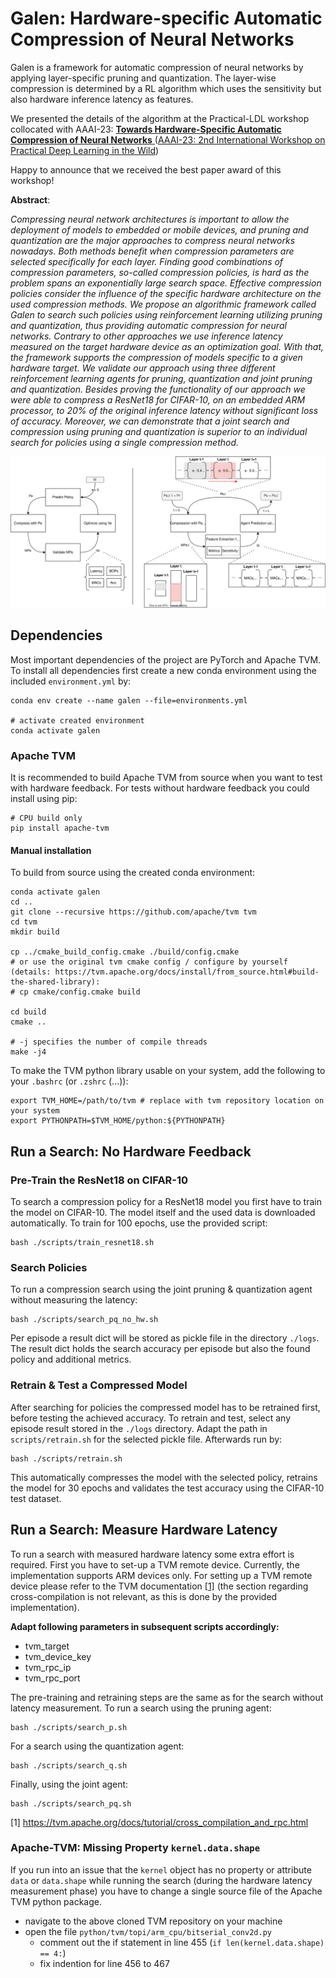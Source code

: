 # Galen: Hardware-specific Automatic Compression of Neural Networks

Galen is a framework for automatic compression of neural networks by applying layer-specific pruning and quantization.
The layer-wise compression is determined by a RL algorithm which uses the sensitivity but also hardware inference latency as features.

We presented the details of the algorithm at the Practical-LDL workshop collocated with AAAI-23:
[**Towards Hardware-Specific Automatic Compression of Neural Networks**
](https://arxiv.org/abs/2212.07818) ([AAAI-23: 2nd International Workshop on Practical
Deep Learning in the Wild](https://practical-dl.github.io/))

Happy to announce that we received the best paper award of this workshop!

**Abstract**:

*Compressing neural network architectures is important to allow the deployment of models to embedded or mobile devices,
and pruning and quantization are the major approaches to compress neural networks nowadays. Both methods benefit when
compression parameters are selected specifically for each layer. Finding good combinations of compression parameters,
so-called compression policies, is hard as the problem spans an exponentially large search space. Effective compression
policies consider the influence of the specific hardware architecture on the used compression methods. We propose an
algorithmic framework called Galen to search such policies using reinforcement learning utilizing pruning and
quantization, thus providing automatic compression for neural networks. Contrary to other approaches we use inference
latency measured on the target hardware device as an optimization goal. With that, the framework supports the
compression of models specific to a given hardware target. We validate our approach using three different reinforcement
learning agents for pruning, quantization and joint pruning and quantization. Besides proving the functionality of our
approach we were able to compress a ResNet18 for CIFAR-10, on an embedded ARM processor, to 20% of the original
inference latency without significant loss of accuracy. Moreover, we can demonstrate that a joint search and compression
using pruning and quantization is superior to an individual search for policies using a single compression method.*

![Algorithmic Schema](./figures/alg_schema.drawio.svg)

## Dependencies

Most important dependencies of the project are PyTorch and Apache TVM. To install all dependencies first create a new
conda environment using the included `environment.yml` by:

```shell
conda env create --name galen --file=environments.yml

# activate created environment
conda activate galen
```

### Apache TVM

It is recommended to build Apache TVM from source when you want to test with hardware feedback. For tests
without hardware feedback you could install using pip:

```shell
# CPU build only
pip install apache-tvm 
```

#### Manual installation

To build from source using the created conda environment:

```shell
conda activate galen
cd ..
git clone --recursive https://github.com/apache/tvm tvm
cd tvm
mkdir build

cp ../cmake_build_config.cmake ./build/config.cmake
# or use the original tvm cmake config / configure by yourself (details: https://tvm.apache.org/docs/install/from_source.html#build-the-shared-library):
# cp cmake/config.cmake build

cd build
cmake ..

# -j specifies the number of compile threads
make -j4 
```

To make the TVM python library usable on your system, add the following to your `.bashrc` (or `.zshrc` (...)):

```shell
export TVM_HOME=/path/to/tvm # replace with tvm repository location on your system
export PYTHONPATH=$TVM_HOME/python:${PYTHONPATH}
```

## Run a Search: No Hardware Feedback

### Pre-Train the ResNet18 on CIFAR-10

To search a compression policy for a ResNet18 model you first have to train the model on CIFAR-10. The model itself and
the used data is downloaded automatically. To train for 100 epochs, use the provided script:

```shell
bash ./scripts/train_resnet18.sh
```

### Search Policies

To run a compression search using the joint pruning & quantization agent without measuring the latency:

```shell
bash ./scripts/search_pq_no_hw.sh
```

Per episode a result dict will be stored as pickle file in the directory `./logs`. The result dict holds the search
accuracy per episode but also the found policy and additional metrics.

### Retrain & Test a Compressed Model

After searching for policies the compressed model has to be retrained first, before testing the achieved accuracy.
To retrain and test, select any episode result stored in the `./logs` directory. Adapt the path in `scripts/retrain.sh`
for the selected pickle file. Afterwards run by:

```shell
bash ./scripts/retrain.sh
```

This automatically compresses the model with the selected policy, retrains the model for 30 epochs and validates the
test accuracy using the CIFAR-10 test dataset.

## Run a Search: Measure Hardware Latency

To run a search with measured hardware latency some extra effort is required. First you have to set-up a TVM remote
device. Currently, the implementation supports ARM devices only.
For setting up a TVM remote device please refer to the TVM
documentation [[1]](https://tvm.apache.org/docs/tutorial/cross_compilation_and_rpc.html) (the section regarding
cross-compilation is not relevant, as this is done by the provided implementation).

**Adapt following parameters in subsequent scripts accordingly:**

- tvm_target
- tvm_device_key
- tvm_rpc_ip
- tvm_rpc_port

The pre-training and retraining steps are the same as for the search without latency measurement. To run a search using
the pruning agent:

```shell
bash ./scripts/search_p.sh
```

For a search using the quantization agent:

```shell
bash ./scripts/search_q.sh
```

Finally, using the joint agent:

```shell
bash ./scripts/search_pq.sh
```

[1] https://tvm.apache.org/docs/tutorial/cross_compilation_and_rpc.html

### Apache-TVM: Missing Property `kernel.data.shape`

If you run into an issue that the `kernel` object has no property or attribute `data` or `data.shape` while running the
search (during the hardware latency measurement phase) you have to change a single source file of the Apache
TVM python package.

- navigate to the above cloned TVM repository on your machine
- open the file `python/tvm/topi/arm_cpu/bitserial_conv2d.py`
    - comment out the if statement in line 455 (`if len(kernel.data.shape) == 4:`)
    - fix indention for line 456 to 467



